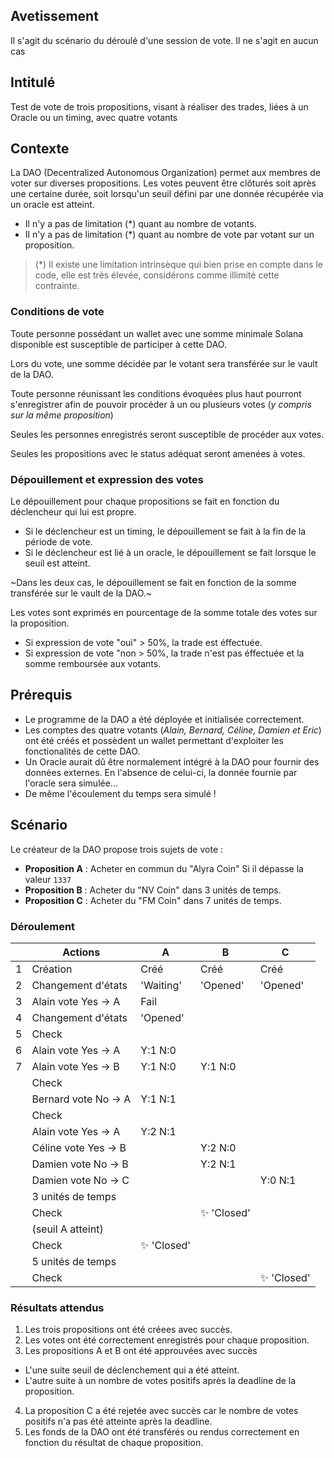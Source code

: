 

## Avetissement

Il s'agit du scénario du déroulé d'une session de vote.
Il ne s'agit en aucun cas


## Intitulé

Test de vote de trois propositions, visant à réaliser des trades, liées à un Oracle ou un timing, avec quatre votants


## Contexte

La DAO (Decentralized Autonomous Organization) permet aux membres de voter sur diverses propositions. Les votes peuvent être clôturés soit après une certaine durée, soit lorsqu'un seuil défini par une donnée récupérée via un oracle est atteint.
- Il n'y a pas de limitation (*) quant au nombre de votants.
- Il n'y a pas de limitation (*) quant au nombre de vote par votant sur un proposition.

> (*) Il existe une limitation intrinsèque qui bien prise en compte dans le code, elle est très élevée, considérons comme illimité cette contrainte.

### Conditions de vote

Toute personne possédant un wallet avec une somme minimale Solana disponible est susceptible de participer à cette DAO.

Lors du vote, une somme décidée par le votant sera transférée sur le vault de la DAO.

Toute personne réunissant les conditions évoquées plus haut pourront s'enregistrer afin de pouvoir procéder à un ou plusieurs votes (_y compris sur la même proposition_)

Seules les personnes enregistrés seront susceptible de procéder aux votes.

Seules les propositions avec le status adéquat seront amenées à votes.

### Dépouillement et expression des votes

Le dépouillement pour chaque propositions se fait en fonction du déclencheur qui lui est propre.

- Si le déclencheur est un timing, le dépouillement se fait à la fin de la période de vote.
- Si le déclencheur est lié à un oracle, le dépouillement se fait lorsque le
seuil est atteint.

~Dans les deux cas, le dépouillement se fait en fonction de la somme
transférée sur le vault de la DAO.~

Les votes sont exprimés en pourcentage de la somme totale des votes sur la proposition.

- Si expression de vote "oui" > 50%, la trade est éffectuée.
- Si expression de vote "non > 50%, la trade n'est pas éffectuée et la somme remboursée aux votants.


## Prérequis

- Le programme de la DAO a été déployée et initialisée correctement.
- Les comptes des quatre votants (_Alain, Bernard, Céline, Damien et Eric_) ont été créés et possèdent un wallet permettant d'exploiter les fonctionalités de cette DAO.
- Un Oracle aurait dû être normalement intégré à la DAO pour fournir des données externes. En l'absence de celui-ci, la donnée fournie par l'oracle sera simulée...
- De même l'écoulement du temps sera simulé !


## Scénario

Le créateur de la DAO propose trois sujets de vote :

- **Proposition A** : Acheter en commun du "Alyra Coin" Si il dépasse la valeur `1337`
- **Proposition B** : Acheter du "NV Coin" dans 3 unités de temps.
- **Proposition C** : Acheter du "FM Coin" dans 7 unités de temps.

### Déroulement

|     | Actions              | A           | B           | C           |
| --- | -------------------- | ----------- | ----------- | ----------- |
| 1   | Création             | Créé        | Créé        | Créé        |
| 2   | Changement d'états   | 'Waiting'   | 'Opened'    | 'Opened'    |
| 3   | Alain vote Yes -> A  | Fail        |             |             |
| 4   | Changement d'états   | 'Opened'    |             |             |
| 5   | Check                |             |             |             |
| 6   | Alain vote Yes -> A  | Y:1 N:0     |             |             |
| 7   | Alain vote Yes -> B  | Y:1 N:0     | Y:1 N:0     |             |
|     | Check                |             |             |             |
|     | Bernard vote No -> A | Y:1 N:1     |             |             |
|     | Check                |             |             |             |
|     | Alain vote Yes -> A  | Y:2 N:1     |             |             |
|     | Céline vote Yes -> B |             | Y:2 N:0     |             |
|     | Damien vote No -> B  |             | Y:2 N:1     |             |
|     | Damien vote No -> C  |             |             | Y:0 N:1     |
|     | 3 unités de temps    |             |             |             |
|     | Check                |             | ✨ 'Closed' |             |
|     | (seuil A atteint)    |             |             |             |
|     | Check                | ✨ 'Closed' |             |             |
|     | 5 unités de temps    |             |             |             |
|     | Check                |             |             | ✨ 'Closed' |

### Résultats attendus

1. Les trois propositions ont été créees avec succès.
2. Les votes ont été correctement enregistrés pour chaque proposition.
3. Les propositions A et B  ont été approuvées avec succès
  - L'une suite seuil de déclenchement qui a été atteint.
  - L'autre suite à un nombre de votes positifs après la deadline de la proposition.
4. La proposition C a été rejetée avec succès car le nombre de votes positifs n'a pas été atteinte après la deadline.
5. Les fonds de la DAO ont été transférés ou rendus correctement en fonction du résultat de chaque proposition.

